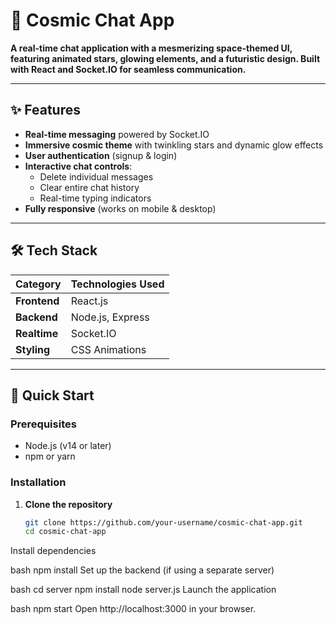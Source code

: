 # 🌌 Cosmic Chat App  

**A real-time chat application with a mesmerizing space-themed UI, featuring animated stars, glowing elements, and a futuristic design. Built with React and Socket.IO for seamless communication.**  

---

## ✨ Features  

- **Real-time messaging** powered by Socket.IO  
- **Immersive cosmic theme** with twinkling stars and dynamic glow effects  
- **User authentication** (signup & login)  
- **Interactive chat controls**:  
  - Delete individual messages  
  - Clear entire chat history  
  - Real-time typing indicators  
- **Fully responsive** (works on mobile & desktop)  

---

## 🛠️ Tech Stack  

| Category       | Technologies Used |  
|----------------|-------------------|  
| **Frontend**   | React.js          |  
| **Backend**    | Node.js, Express  |  
| **Realtime**   | Socket.IO         |  
| **Styling**    | CSS Animations    |  

---

## 🚀 Quick Start  

### Prerequisites  
- Node.js (v14 or later)  
- npm or yarn  

### Installation  
1. **Clone the repository**  
   ```bash
   git clone https://github.com/your-username/cosmic-chat-app.git
   cd cosmic-chat-app
Install dependencies

bash
npm install
Set up the backend (if using a separate server)

bash
cd server
npm install
node server.js
Launch the application

bash
npm start
Open http://localhost:3000 in your browser.
